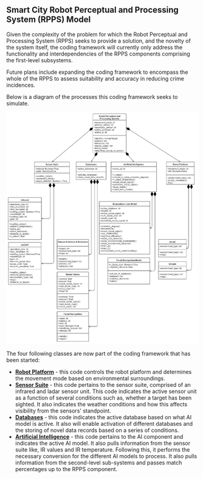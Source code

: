## Smart City Robot Perceptual and Processing System (RPPS) Model


Given the complexity of the problem for which the Robot Perceptual and Processing System (RPPS) seeks to provide a solution, and the novelty of the system itself, the coding framework will currently only address the functionality and interdependencies of the RPPS components comprising the first-level subsystems. 

Future plans include expanding the coding framework to encompass the whole of the RPPS to assess suitability and accuracy in reducing crime incidences.

Below is a diagram of the processes this coding framework seeks to simulate.

![Image of Class Diagram](../images/A1_ClassDiagram_5.png)

The four following classes are now part of the coding framework that has been started:
* [**Robot Platform**](../code/RPPS_system/Robot_Platform.py) - this code controls the robot platform and determines the movement mode based on environmental surroundings.
* [**Sensor Suite**](../code/RPPS_system/Sensor_Suite.py) - this code pertains to the sensor suite, comprised of an infrared and ladar sensor unit. This code indicates the active sensor unit as a function of several conditions such as, whether a target has been sighted. It also indicates the weather conditions and how this affects visibility from the sensors' standpoint. 
* [**Databases**](../code/RPPS_system/Databases.py) - this code indicates the active database based on what AI model is active. It also will enable activation of different databases and the storing of novel data records based on a series of conditions.
* [**Artificial Intelligence**](../code/RPPS_system/AI.py) - this code pertains to the AI component and indicates the active AI model. It also pulls information from the sensor suite like, IR values and IR temperature. Following this, it performs the necessary conversion for the different AI models to process. It also pulls information from the second-level sub-systems and passes match percentages up to the RPPS component.